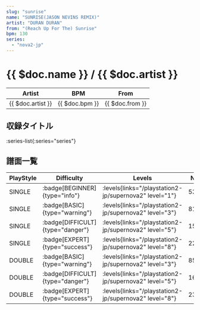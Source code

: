 ```yaml
---
slug: "sunrise"
name: "SUNRISE(JASON NEVINS REMIX)"
artist: "DURAN DURAN"
from: "(Reach Up For The) Sunrise"
bpm: 130
series:
  - "nova2-jp"
---
```


# {{ $doc.name }} / {{ $doc.artist }}

|Artist|BPM|From|
|------|---|----|
|{{ $doc.artist }}|{{ $doc.bpm }}|{{ $doc.from }}|

## 収録タイトル

:series-list{:series="series"}

## 譜面一覧

|PlayStyle|Difficulty|Levels|Notes|Movie|
|---------|----------|------|-----|-----|
|SINGLE| :badge[BEGINNER]{type="info"}| :levels{links="/playstation2-jp/supernova2" level="1"}|53/0||
|SINGLE| :badge[BASIC]{type="warning"}| :levels{links="/playstation2-jp/supernova2" level="3"}|81/0||
|SINGLE| :badge[DIFFICULT]{type="danger"}| :levels{links="/playstation2-jp/supernova2" level="5"}|153/1||
|SINGLE| :badge[EXPERT]{type="success"}| :levels{links="/playstation2-jp/supernova2" level="8"}|223/8||
|DOUBLE| :badge[BASIC]{type="warning"}| :levels{links="/playstation2-jp/supernova2" level="3"}|85/0||
|DOUBLE| :badge[DIFFICULT]{type="danger"}| :levels{links="/playstation2-jp/supernova2" level="5"}|160/0||
|DOUBLE| :badge[EXPERT]{type="success"}| :levels{links="/playstation2-jp/supernova2" level="8"}|231/12||

